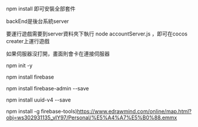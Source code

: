 npm install 
即可安裝全部套件

backEnd是後台系統server

要運行遊戲需要到server資料夾下執行 
node accountServer.js ，即可在cocos creater上運行遊戲

如果伺服器沒打開，畫面則會卡在連接伺服器




npm init -y

npm install firebase

npm install firebase-admin --save

npm install uuid-v4 --save


npm install -g firebase-tools)https://www.edrawmind.com/online/map.html?obj=ws302931135_vIY97/Personal/%E5%A4%A7%E5%B0%88.emmx


